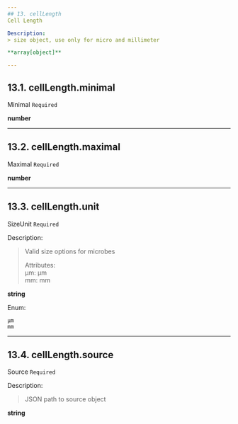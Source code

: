 ```yaml
---
## 13. cellLength
Cell Length  

Description:
> size object, use only for micro and millimeter  

**array[object]**

---
```

## 13.1. cellLength.minimal
Minimal  `Required`

**number**

---
## 13.2. cellLength.maximal
Maximal  `Required`

**number**

---
## 13.3. cellLength.unit
SizeUnit  `Required`

Description:
> Valid size options for microbes  
>  
> Attributes:  
>     µm: µm  
>     mm: mm  

**string**

Enum:

	µm
	mm

---
## 13.4. cellLength.source
Source  `Required`

Description:
> JSON path to source object  

**string**
